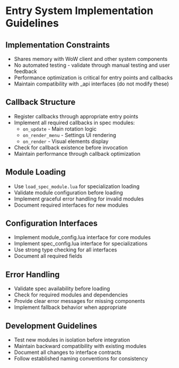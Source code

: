 # Entry System Implementation Guidelines

## Implementation Constraints
- Shares memory with WoW client and other system components
- No automated testing - validate through manual testing and user feedback
- Performance optimization is critical for entry points and callbacks
- Maintain compatibility with _api interfaces (do not modify these)

## Callback Structure
- Register callbacks through appropriate entry points
- Implement all required callbacks in spec modules:
  - `on_update` - Main rotation logic
  - `on_render_menu` - Settings UI rendering
  - `on_render` - Visual elements display
- Check for callback existence before invocation
- Maintain performance through callback optimization

## Module Loading
- Use `load_spec_module.lua` for specialization loading
- Validate module configuration before loading
- Implement graceful error handling for invalid modules
- Document required interfaces for new modules

## Configuration Interfaces
- Implement module_config.lua interface for core modules
- Implement spec_config.lua interface for specializations
- Use strong type checking for all interfaces
- Document all required fields

## Error Handling
- Validate spec availability before loading
- Check for required modules and dependencies
- Provide clear error messages for missing components
- Implement fallback behavior when appropriate

## Development Guidelines
- Test new modules in isolation before integration
- Maintain backward compatibility with existing modules
- Document all changes to interface contracts
- Follow established naming conventions for consistency
